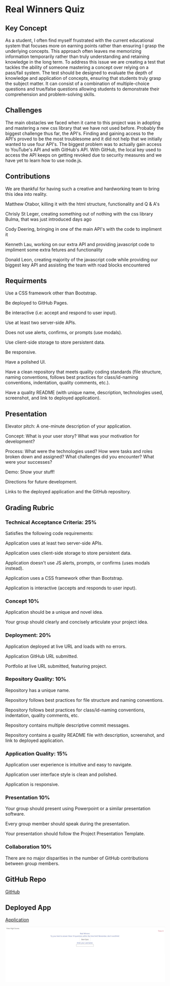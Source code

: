 # Real Winners Quiz

## Key Concept

As a student, I often find myself frustrated with the current educational system that focuses more on earning points rather than ensuring I grasp the underlying concepts. This approach often leaves me memorizing information temporarily rather than truly understanding and retaining knowledge in the long term. To address this issue we are creating a test that tackles the ability of someone mastering a concept over relying on a pass/fail system. The test should be designed to evaluate the depth of knowledge and application of concepts, ensuring that students truly grasp the subject matter. It can consist of a combination of multiple-choice questions and true/false questions allowing students to demonstrate their comprehension and problem-solving skills.

## Challenges

The main obstacles we faced when it came to this project was in adopting and mastering a new css library that we have not used before. Probably the biggest challenge thus far, the API's. Finding and gaining access to the API's proved to be the most troublesome and it did not help that we initially wanted to use four API's. The biggest problem was to actually gain access to YouTube's API and with GitHub's API. With GitHub, the local key used to access the API keeps on getting revoked due to security measures and we have yet to learn how to use node.js.

## Contributions

We are thankful for having such a creative and hardworking team to bring this idea into reality.

Matthew Otabor, killing it with the html structure, functionality and Q & A's

Chrisly St Leger, creating something out of nothing with the css library Bulma, that was just introduced days ago

Cody Deering, bringing in one of the main API's with the code to impliment it

Kenneth Lau, working on our extra API and providing javascript code to impliment some extra fetures and functionality

Donald Leon, creating majority of the javascript code while providing our biggest key API and assisting the team with road blocks encountered

## Requirments

Use a CSS framework other than Bootstrap.

Be deployed to GitHub Pages.

Be interactive (i.e: accept and respond to user input).

Use at least two server-side APIs.

Does not use alerts, confirms, or prompts (use modals).

Use client-side storage to store persistent data.

Be responsive.

Have a polished UI.

Have a clean repository that meets quality coding standards (file structure, naming conventions, follows best practices for class/id-naming conventions, indentation, quality comments, etc.).

Have a quality README (with unique name, description, technologies used, screenshot, and link to deployed application).

## Presentation

Elevator pitch: A one-minute description of your application.

Concept: What is your user story? What was your motivation for development?

Process: What were the technologies used? How were tasks and roles broken down and assigned? What challenges did you encounter? What were your successes?

Demo: Show your stuff!

Directions for future development.

Links to the deployed application and the GitHub repository.

## Grading Rubric

### Technical Acceptance Criteria: 25%

Satisfies the following code requirements:

Application uses at least two server-side APIs.

Application uses client-side storage to store persistent data.

Application doesn't use JS alerts, prompts, or confirms (uses modals instead).

Application uses a CSS framework other than Bootstrap.

Application is interactive (accepts and responds to user input).

### Concept 10%

Application should be a unique and novel idea.

Your group should clearly and concisely articulate your project idea.

### Deployment: 20%

Application deployed at live URL and loads with no errors.

Application GitHub URL submitted.

Portfolio at live URL submitted, featuring project.

### Repository Quality: 10%

Repository has a unique name.

Repository follows best practices for file structure and naming conventions.

Repository follows best practices for class/id-naming conventions, indentation, quality comments, etc.

Repository contains multiple descriptive commit messages.

Repository contains a quality README file with description, screenshot, and link to deployed application.

### Application Quality: 15%

Application user experience is intuitive and easy to navigate.

Application user interface style is clean and polished.

Application is responsive.

### Presentation 10%

Your group should present using Powerpoint or a similar presentation software.

Every group member should speak during the presentation.

Your presentation should follow the Project Presentation Template.

### Collaboration 10%

There are no major disparities in the number of GitHub contributions between group members.

## GitHub Repo

[GitHub](https://github.com/BaBread/RealWinners)

## Deployed App

[Application](https://babread.github.io/RealWinners/)

![Deployed App](./assets/images/app.jpg)
